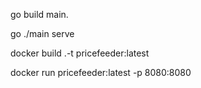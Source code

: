go build main.

go ./main serve


docker build .-t pricefeeder:latest


docker run pricefeeder:latest -p  8080:8080
